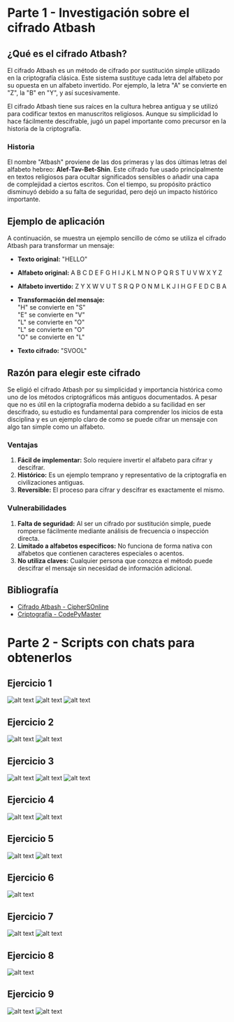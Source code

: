 # Parte 1 - Investigación sobre el cifrado Atbash

## ¿Qué es el cifrado Atbash?

El cifrado Atbash es un método de cifrado por sustitución simple utilizado en la criptografía clásica. Este sistema sustituye cada letra del alfabeto por su opuesta en un alfabeto invertido. Por ejemplo, la letra "A" se convierte en "Z", la "B" en "Y", y así sucesivamente.

El cifrado Atbash tiene sus raíces en la cultura hebrea antigua y se utilizó para codificar textos en manuscritos religiosos. Aunque su simplicidad lo hace fácilmente descifrable, jugó un papel importante como precursor en la historia de la criptografía.

### Historia

El nombre "Atbash" proviene de las dos primeras y las dos últimas letras del alfabeto hebreo: **Alef-Tav-Bet-Shin**. Este cifrado fue usado principalmente en textos religiosos para ocultar significados sensibles o añadir una capa de complejidad a ciertos escritos. Con el tiempo, su propósito práctico disminuyó debido a su falta de seguridad, pero dejó un impacto histórico importante.

## Ejemplo de aplicación

A continuación, se muestra un ejemplo sencillo de cómo se utiliza el cifrado Atbash para transformar un mensaje:

- **Texto original:** "HELLO"

- **Alfabeto original:**
A B C D E F G H I J K L M N O P Q R S T U V W X Y Z

- **Alfabeto invertido:**
Z Y X W V U T S R Q P O N M L K J I H G F E D C B A

- **Transformación del mensaje:**  
 "H" se convierte en "S"  
 "E" se convierte en "V"  
 "L" se convierte en "O"  
 "L" se convierte en "O"  
 "O" se convierte en "L"  

- **Texto cifrado:** "SVOOL"

## Razón para elegir este cifrado

Se eligió el cifrado Atbash por su simplicidad y importancia histórica como uno de los métodos criptográficos más antiguos documentados. A pesar que no es útil en la criptografía moderna debido a su facilidad en ser descifrado, su estudio es fundamental para comprender los inicios de esta disciplina y es un ejemplo claro de como se puede cifrar un mensaje con algo tan simple como un alfabeto.

### Ventajas

1. **Fácil de implementar:** Solo requiere invertir el alfabeto para cifrar y descifrar.
2. **Histórico:** Es un ejemplo temprano y representativo de la criptografía en civilizaciones antiguas.
3. **Reversible:** El proceso para cifrar y descifrar es exactamente el mismo.

### Vulnerabilidades

1. **Falta de seguridad:** Al ser un cifrado por sustitución simple, puede romperse fácilmente mediante análisis de frecuencia o inspección directa.
2. **Limitado a alfabetos específicos:** No funciona de forma nativa con alfabetos que contienen caracteres especiales o acentos.
3. **No utiliza claves:** Cualquier persona que conozca el método puede descifrar el mensaje sin necesidad de información adicional.

## Bibliografía

- [Cifrado Atbash - CipherSOnline](https://ciphersonline.com/es/cifrado-atbash)
- [Criptografía - CodePyMaster](https://www.codepymaster.com/criptografia/cifrado/atbash/)

# Parte 2 - Scripts con chats para obtenerlos

## Ejercicio 1

![alt text](images/image.png)
![alt text](images/image-1.png)
![alt text](images/image-2.png)

## Ejercicio 2

![alt text](images/image-3.png)
![alt text](images/image-4.png)

## Ejercicio 3

![alt text](images/image-5.png)
![alt text](images/image-6.png)
![alt text](images/image-7.png)

## Ejercicio 4

![alt text](images/image-8.png)
![alt text](images/image-9.png)

## Ejercicio 5

![alt text](images/image-10.png)
![alt text](images/image-11.png)

## Ejercicio 6

![alt text](images/image-12.png)

## Ejercicio 7

![alt text](images/image-13.png)
![alt text](images/image-14.png)

## Ejercicio 8
![alt text](images/image-15.png)

## Ejercicio 9
![alt text](images/image-16.png)
![alt text](images/image-17.png)
